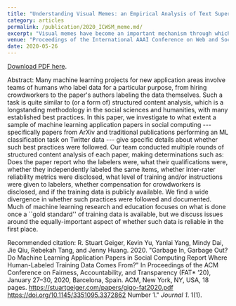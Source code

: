 ```yaml
---
title: "Understanding Visual Memes: an Empirical Analysis of Text Superimposed on Memes Shared on Twitter"
category: articles
permalink: /publication/2020_ICWSM_meme.md/
excerpt: "Visual memes have become an important mechanism through which ideologically potent and hateful content spreads on today's social media platforms.  At the same time, they are also a mechanism through which we convey much more mundane things, like pictures of cats with strange accents.  Little is known, however, about the relative percentage of visual memes shared by real people that fall into these, or other, thematic categories.  The present work focuses on visual memes that contain superimposed text. We carry out the first large-scale study on the themes contained in the text of these memes, which we refer to as \emph{image-with-text} memes.  We find that 30\% of the image-with-text memes  in our sample which have identifiable themes are politically relevant, and that these politically relevant memes are shared more often by Democrats than Republicans. We also find disparities in who expresses themselves via image-with-text memes, and images in general, versus other forms of expression on Twitter. The fact that some individuals use images with text to express themselves, instead of sending a plain text tweet, suggests potential consequences for the representativeness of analyses that ignore text contained in images.  "
venue: "Proceedings of the International AAAI Conference on Web and Social Media"
date: 2020-05-26
---
```


<a href="https://stuartgeiger.com/papers/gigo-fat2020.pdf">Download PDF here</a>.

Abstract: Many machine learning projects for new application areas involve teams of humans who label data for a particular purpose, from hiring crowdworkers to the paper's authors labeling the data themselves. Such a task is quite similar to (or a form of) structured content analysis, which is a longstanding methodology in the social sciences and humanities, with many established best practices. In this paper, we investigate to what extent a sample of machine learning application papers in social computing --- specifically papers from ArXiv and traditional publications performing an ML classification task on Twitter data --- give specific details about whether such best practices were followed. Our team conducted multiple rounds of structured content analysis of each paper, making determinations such as: Does the paper report who the labelers were, what their qualifications were, whether they independently labeled the same items, whether inter-rater reliability metrics were disclosed, what level of training and/or instructions were given to labelers, whether compensation for crowdworkers is disclosed, and if the training data is publicly available.  We find a wide divergence in whether such practices were followed and documented. Much of machine learning research and education focuses on what is done once a ``gold standard'' of training data is available, but we discuss issues around the equally-important aspect of whether such data is reliable in the first place.


Recommended citation: R. Stuart Geiger, Kevin Yu, Yanlai Yang, Mindy Dai, Jie Qiu, Rebekah Tang, and Jenny Huang. 2020. "Garbage In, Garbage Out? Do Machine Learning Application Papers in Social Computing Report Where Human-Labeled Training Data Comes From?" In Proceedings of the ACM Conference on Fairness, Accountability, and Transparency (FAT* ’20), January 27–30, 2020, Barcelona, Spain. ACM, New York, NY, USA, 18 pages. https://stuartgeiger.com/papers/gigo-fat2020.pdf https://doi.org/10.1145/3351095.3372862 Number 1." <i>Journal 1</i>. 1(1).
